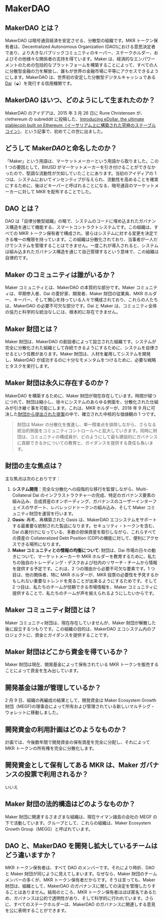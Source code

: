 # MakerDAO

## MakerDAO とは？

MakerDAO は暗号通貨経済を安定させる、分散型の組織です。MKR トークン保有者は、Decentralized Autonomous Organization (DAO)における意思決定者であり、より大きなパブリックコミュニティのキーパー、ステークホルダー、およびその他様々な関係者の支持を得ています。Maker は、経済的なエンパワーメントのための包括的なプラットフォームを構築することによって、すべての人に分散型金融の力を解放し、誰もが世界の金融市場に平等にアクセスできるようにします。MakerDAO は、世界初の安定した分散型デジタルキャッシュである[Dai](dai.md#dai-とは)（⬙）を発行する信用機関です。

## MakerDAO はいつ、どのようにして生まれたのか？

MakerDAO のアイデアは、2015 年 3 月 26 日に Rune Christensen が、r/ethereum の subreddit に投稿した、[Introducing eDollar, the ultimate stablecoin built on Ethereum（イーサリアム上に構築された究極のステーブルコイン）](https://www.reddit.com/r/ethereum/comments/30f98i/introducing_edollar_the_ultimate_stablecoin_built/)、という記事で、初めてこの世に出ました。

## どうして Maker*DAO*と命名したのか？

「Maker」という用語は、マーケットメーカーという用語から取りました。この 1 つの要因として、BitUSD がマーケットメーカーを引き付けることができなかったので、堅調な流動性が欠如していたことにあります。当初のアイディアの 1 つは、システムにおいてインセンティブが与えられ、流動性を高めることを確実にするために、後ほどキーパーと呼ばれることになる、暗号通貨のマーケットメーカーに対して MKR を配布することでした。

## DAO とは？

DAO は「自律分散型組織」の略で、システムのコードに埋め込まれたガバナンス構造を通じて機能する、スマートコントラクトシステムです。この組織は、すべての MKR トークン保有者で構成され、彼らはシステムに対する変更を決定できる唯一の権限を持っています。この組織は分散化されており、当事者が一人だけでシステムを管理することはできません。一度これが導入されると、システムは組み込まれたガバナンス構造を通じて自己管理するという意味で、この組織は自律的です。

## Maker のコミュニティは誰がいるか？

Maker コミュニティとは、MakerDAO の本質的な部分です。Maker コミュニティは、早期参入者、Dai の愛好家、開発者、Maker 財団の従業員、MKR ホルダー、キーパー、そして関心を持っている人々で構成されており、これらの人たちは、MakerDAO の必要不可欠な部分です。Dai と Maker は、コミュニティ全体の協力と科学的な統治なしには、根本的に存在できません。

## Maker 財団とは？

Maker 財団は、MakerDAO の創設者によって設立された組織です。システムが完全に分散化された組織として存続できるようにするために、システムを自律させるという任務があります。Maker 財団は、人材を雇用してシステムを開発し、MakerDAO が成功するのに十分なモメンタムをつけるために、必要な戦略とタスクを実行します。

## Maker 財団は永久に存在するのか？

MakerDAO を構築するために、Maker 財団が現在存在しています。時間が経つにつれて、財団は縮小し、徐々にシステムのあらゆる側面を、分散化された仕組みが引き継ぐ事を可能にします。これは、MKR ホルダーが、2018 年 9 月に可決した[財団から提出された提案](https://medium.com/makerdao/foundation-proposal-v2-f10d8ee5fe8c)の中で、確立された中核的な価値観の 1 つです。

> 財団は Maker の分散化を推進し、単一障害点を排除しながら、さらなる統治的側面をコミュニティコントロールへと拡大していきます。同時に財団は、コミュニティの構成員が、どのようにして最も建設的にガバナンスに貢献できるかについての教育と、ガイダンスを提供する責任も負います。

## 財団の主な焦点は？

主な焦点は次のとおりです：

1. **システム開発**：完全な分散化への段階的な移行を監督しながら、Multi-Collateral Dai のインフラストラクチャーの完成、特定のガバナンス要素の組み込み、合成資産のオンボーディング、ガバナンスのユーザーインターフェイスのサポート、レバレッジドトークンの組み込み、そして Maker コミュニティ財団を運営を行います。
2. **Oasis**: 再考、再構築された Oasis は、MakerDAO エコシステムをサポートする最重要な統制された製品になります。セキュリティ・トークンを含む、Dai の裏付けになっている、多数の担保資産を取引しながら、これらすべての資産の Collateralized Debt Position (CDP)の機能に対して、便利にアクセスできる場所になります。
3. **Maker コミュニティとの情報の均衡について**: 財団は、Dai 市場の日々の動きについて、マーケットメーカーや MKR ホルダーを教育するために、私たちの独自のトレーディング・デスクおよび社内のリサーチ・チームから情報を提供する予定です。これは、2 つの理由から必要不可欠な要素です。1 つ目は、他の関係者、特に MKR ホルダーが、MKR 投票の必要性を予見するかもしれない重要なトレンドを見ることが出来るようにするためです。そして 2 つ目は、私たちのチームが信頼できる市場情報を、Maker コミュニティに提供することで、私たちのチームが声を揃えられるようにしたいからです。

## Maker コミュニティ財団とは？

Maker コミュニティ財団は、現在存在していませんが、Maker 財団が解散した後に設立するつもりです。この組織の目的は、MakerDAO エコシステム内のプロジェクトに、資金とガイダンスを提供することです。

## Maker 財団はどこから資金を得ているか？

Maker 財団は現在、開発基金によって保有されている MKR トークンを販売することによって資金を生み出しています。

## 開発基金は誰が管理しているか？

2 月 9 日、組織の再編成の結果として、開発資金は Maker Ecosystem Growth 財団（MEGF)の理事会によって所有および管理されている新しいマルチシグ・ウォレットに移動しました。

## 開発資金の利用計画はどのようなものか？

計画では、今後数年間で開発資金の保有資産を完全に分配し、それによって MKR トークンの所有権を完全に分散化します。

## 開発資金として保有してある MKR は、Maker ガバナンスの投票で利用されるか？

いいえ

## Maker 財団の法的構造はどのようなものか？

Maker 財団に関連するさまざまな組織は、現在ケイマン諸島の会社の MEGF の下で活動しています。グループとして、これらの組織は、Maker Ecosystem Growth Group（MEGG）と呼ばれています。

## DAO と、MakerDAO を開発し拡大しているチームはどう違いますか？

MKR トークン保有者は、すべて DAO のメンバーです。それにより時折、DAO と Maker 財団が同じように見えてしまいます。なぜなら、Maker 財団のチームメンバーの多くが、MKR トークン保有者だからです。そうは言っても、Maker 財団は、組織として、MakerDAO のガバナンスに関しての決定を管理したりすることはありません。結局のところ、MKR トークン保有者はほぼ匿名であるため、ガバナンスは公的で透明性があり、そして科学的に行われています。さらに、すべてのステークホルダーは、MakerDAO のガバナンスに関連しする意見を公に表明することができます。

